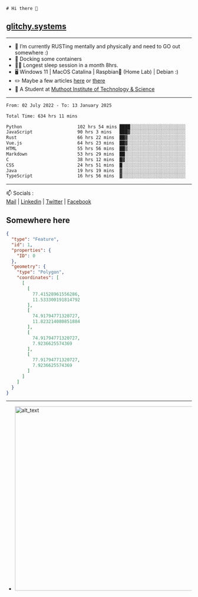 ```
# Hi there 👋
```
## [glitchy.systems](https://glitchy.systems)
---

- 🌱 I’m currently RUSTing mentally and physically and need to GO out somewhere :)
- 🐋 Docking some containers
- 😶‍🌫️ Longest sleep session in a month 8hrs.
- 🖥️ Windows 11 | MacOS Catalina | Raspbian🥧 (Home Lab) | Debian :)
- ✏️ Maybe a few articles [here](https://medium.com/@advaithnarayanan8) or [there](https://medium.com/@advaithnarayanan8)
- 📑 A Student at [Muthoot Institute of Technology & Science](https://mgmits.ac.in/)



---

<!--START_SECTION:waka-->

```txt
From: 02 July 2022 - To: 13 January 2025

Total Time: 634 hrs 11 mins

Python                     102 hrs 54 mins ████░░░░░░░░░░░░░░░░░░░░░   16.23 %
JavaScript                 90 hrs 3 mins   ███▓░░░░░░░░░░░░░░░░░░░░░   14.20 %
Rust                       66 hrs 22 mins  ██▓░░░░░░░░░░░░░░░░░░░░░░   10.47 %
Vue.js                     64 hrs 23 mins  ██▓░░░░░░░░░░░░░░░░░░░░░░   10.15 %
HTML                       55 hrs 56 mins  ██▒░░░░░░░░░░░░░░░░░░░░░░   08.82 %
Markdown                   53 hrs 29 mins  ██░░░░░░░░░░░░░░░░░░░░░░░   08.44 %
C                          38 hrs 12 mins  █▓░░░░░░░░░░░░░░░░░░░░░░░   06.02 %
CSS                        24 hrs 51 mins  █░░░░░░░░░░░░░░░░░░░░░░░░   03.92 %
Java                       19 hrs 19 mins  ▓░░░░░░░░░░░░░░░░░░░░░░░░   03.05 %
TypeScript                 16 hrs 56 mins  ▓░░░░░░░░░░░░░░░░░░░░░░░░   02.67 %
```

<!--END_SECTION:waka-->

---

📫 Socials :<br>
[Mail](mailto:advaith@glitchy.systems) | [Linkedin](https://www.linkedin.com/in/advaith-narayanan-a72152214/) | [Twitter](https://twitter.com/advaithnarayan) | [Facebook](https://screenmessage.com/qinq)

## Somewhere here

```geojson
{
  "type": "Feature",
  "id": 1,
  "properties": {
    "ID": 0
  },
  "geometry": {
    "type": "Polygon",
    "coordinates": [
      [
        [
          77.41528961556286,
          11.533300191814792
        ],
        [
          74.91794771320727,
          11.823214080851884
        ],
        [
          74.91794771320727,
          7.9236625574369
        ],
        [
          77.91794771320727,
          7.9236625574369
        ]
      ]
    ]
  }
}
```


--- 
- [<img alt="alt_text" width="500px" src="https://valid.x86.fr/cache/banner/xv24bv-6.png" />](https://valid.x86.fr/xv24bv)



